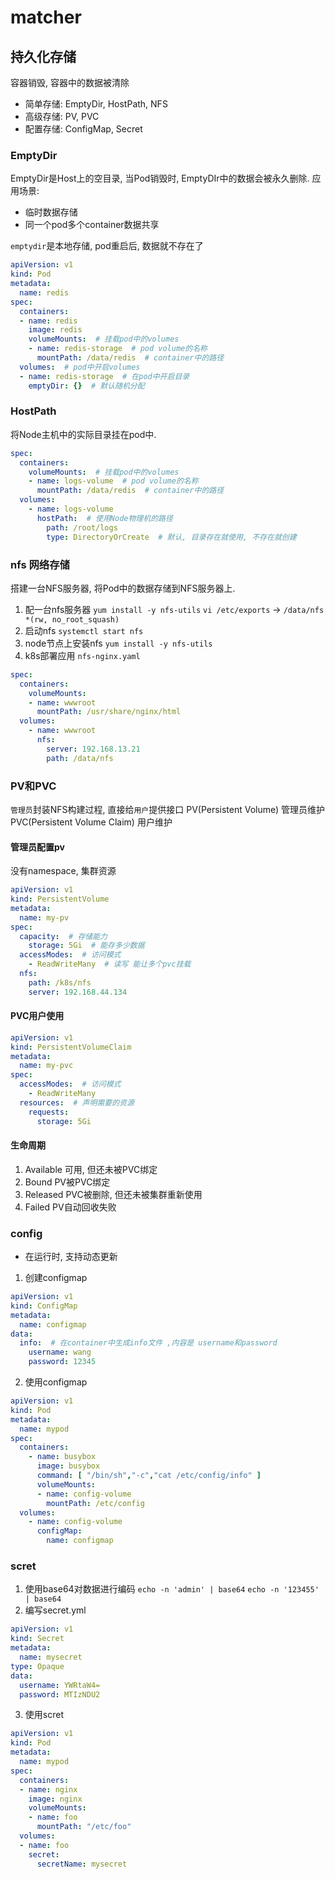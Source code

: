 # matcher


## 持久化存储
容器销毁, 容器中的数据被清除
- 简单存储: EmptyDir, HostPath, NFS
- 高级存储: PV, PVC
- 配置存储: ConfigMap, Secret
### EmptyDir
EmptyDir是Host上的空目录, 当Pod销毁时, EmptyDIr中的数据会被永久删除.
应用场景:
- 临时数据存储
- 同一个pod多个container数据共享

`emptydir`是本地存储, pod重启后, 数据就不存在了

```yml
apiVersion: v1
kind: Pod
metadata:
  name: redis
spec:
  containers:
  - name: redis
    image: redis
    volumeMounts:  # 挂载pod中的volumes
    - name: redis-storage  # pod volume的名称
      mountPath: /data/redis  # container中的路径
  volumes:  # pod中开启volumes
  - name: redis-storage  # 在pod中开启目录
    emptyDir: {}  # 默认随机分配
```


### HostPath
将Node主机中的实际目录挂在pod中.
```yml
spec:
  containers:
    volumeMounts:  # 挂载pod中的volumes
    - name: logs-volume  # pod volume的名称
      mountPath: /data/redis  # container中的路径
  volumes:
    - name: logs-volume
      hostPath:  # 使用Node物理机的路径
        path: /root/logs
        type: DirectoryOrCreate  # 默认, 目录存在就使用, 不存在就创建
```

### nfs 网络存储
搭建一台NFS服务器, 将Pod中的数据存储到NFS服务器上.

1. 配一台nfs服务器
`yum install -y nfs-utils`
`vi /etc/exports` -> `/data/nfs *(rw, no_root_squash)`
2. 启动nfs
`systemctl start nfs`
3. node节点上安装nfs
`yum install -y nfs-utils`
4. k8s部署应用
`nfs-nginx.yaml`

```yml
spec:
  containers:
    volumeMounts:
    - name: wwwroot
      mountPath: /usr/share/nginx/html
  volumes:
    - name: wwwroot
      nfs:
        server: 192.168.13.21
        path: /data/nfs
```

### PV和PVC
`管理员`封装NFS构建过程, 直接给`用户`提供接口
PV(Persistent Volume) 管理员维护
PVC(Persistent Volume Claim) 用户维护

#### 管理员配置pv
没有namespace, 集群资源
```yml
apiVersion: v1
kind: PersistentVolume
metadata:
  name: my-pv
spec:
  capacity:  # 存储能力
    storage: 5Gi  # 能存多少数据
  accessModes:  # 访问模式
    - ReadWriteMany  # 读写 能让多个pvc挂载
  nfs:
    path: /k8s/nfs
    server: 192.168.44.134
```





#### PVC用户使用
```yml
apiVersion: v1
kind: PersistentVolumeClaim
metadata:
  name: my-pvc
spec:
  accessModes:  # 访问模式
    - ReadWriteMany
  resources:  # 声明需要的资源
    requests:
      storage: 5Gi
```

#### 生命周期
1. Available 可用, 但还未被PVC绑定
2. Bound PV被PVC绑定
3. Released PVC被删除, 但还未被集群重新使用
4. Failed PV自动回收失败


### config
- 在运行时, 支持动态更新

1. 创建configmap
```yml
apiVersion: v1
kind: ConfigMap
metadata:
  name: configmap
data:
  info:  # 在container中生成info文件 ,内容是 username和password
    username: wang
    password: 12345
```
2. 使用configmap
```yml
apiVersion: v1
kind: Pod
metadata:
  name: mypod
spec:
  containers:
    - name: busybox
      image: busybox
      command: [ "/bin/sh","-c","cat /etc/config/info" ]
      volumeMounts:
      - name: config-volume
        mountPath: /etc/config
  volumes:
    - name: config-volume
      configMap:
        name: configmap
```

### scret
1. 使用base64对数据进行编码
`echo -n 'admin' | base64` 
`echo -n '123455' | base64`
2. 编写secret.yml
```yml
apiVersion: v1
kind: Secret
metadata:
  name: mysecret
type: Opaque
data:
  username: YWRtaW4=
  password: MTIzNDU2
```

3. 使用scret
```yml
apiVersion: v1
kind: Pod
metadata:
  name: mypod
spec:
  containers:
  - name: nginx
    image: nginx
    volumeMounts:
    - name: foo
      mountPath: "/etc/foo"
  volumes:
  - name: foo
    secret:
      secretName: mysecret
```
